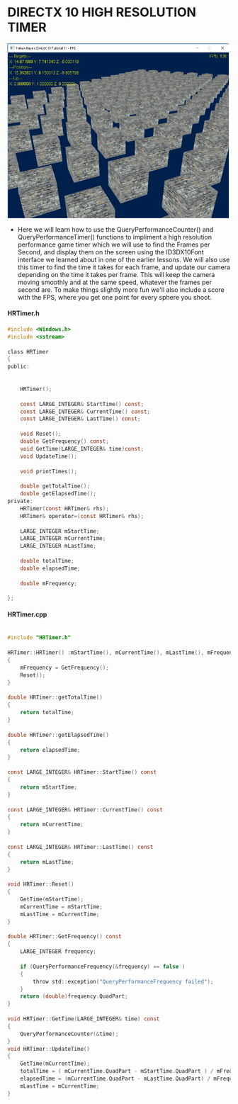 # DIRECTX 10 HIGH RESOLUTION TIMER

![FPS](.//img//fps.png)

* Here we will learn how to use the QueryPerformanceCounter() and QueryPerformanceTimer() functions to impliment a high resolution performance game timer which we will use to find the Frames per Second, and display them on the screen using the ID3DX10Font interface we learned about in one of the earlier lessons. We will also use this timer to find the time it takes for each frame, and update our camera depending on the time it takes per frame. This will keep the camera moving smoothly and at the same speed, whatever the frames per second are. To make things slightly more fun we'll also include a score with the FPS, where you get one point for every sphere you shoot.

#### HRTimer.h
```c
#include <Windows.h>
#include <sstream>

class HRTimer
{
public:


	HRTimer();

	const LARGE_INTEGER& StartTime() const;
	const LARGE_INTEGER& CurrentTime() const;
	const LARGE_INTEGER& LastTime() const;

	void Reset();
	double GetFrequency() const;
	void GetTime(LARGE_INTEGER& time)const;
	void UpdateTime();

	void printTimes();

	double getTotalTime();
	double getElapsedTime();
private:
	HRTimer(const HRTimer& rhs);
	HRTimer& operator=(const HRTimer& rhs);

	LARGE_INTEGER mStartTime;
	LARGE_INTEGER mCurrentTime;
	LARGE_INTEGER mLastTime;

	double totalTime;
	double elapsedTime;

	double mFrequency;

};
```

#### HRTimer.cpp

```c

#include "HRTimer.h"

HRTimer::HRTimer() :mStartTime(), mCurrentTime(), mLastTime(), mFrequency()
{
	mFrequency = GetFrequency();
	Reset();
}

double HRTimer::getTotalTime()
{
	return totalTime;
}

double HRTimer::getElapsedTime()
{
	return elapsedTime;
}

const LARGE_INTEGER& HRTimer::StartTime() const
{
	return mStartTime;
}

const LARGE_INTEGER& HRTimer::CurrentTime() const
{
	return mCurrentTime;
}

const LARGE_INTEGER& HRTimer::LastTime() const
{
	return mLastTime;
}

void HRTimer::Reset()
{
	GetTime(mStartTime);
	mCurrentTime = mStartTime;
	mLastTime = mCurrentTime;
}

double HRTimer::GetFrequency() const
{
	LARGE_INTEGER frequency;

	if (QueryPerformanceFrequency(&frequency) == false )
	{
		throw std::exception("QueryPerformanceFrequency failed");
	}
	return (double)frequency.QuadPart;
}

void HRTimer::GetTime(LARGE_INTEGER& time) const
{
	QueryPerformanceCounter(&time);
}
void HRTimer::UpdateTime()
{
	GetTime(mCurrentTime);
	totalTime = ( mCurrentTime.QuadPart - mStartTime.QuadPart ) / mFrequency;
	elapsedTime = (mCurrentTime.QuadPart - mLastTime.QuadPart) / mFrequency;
	mLastTime = mCurrentTime;
}

```
